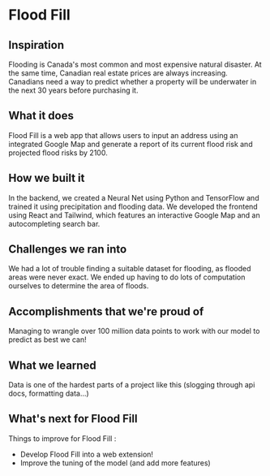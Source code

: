 # Flood Fill
## Inspiration
Flooding is Canada's most common and most expensive natural disaster. At the same time, Canadian real estate prices are always increasing. Canadians need a way to predict whether a property will be underwater in the next 30 years before purchasing it.
## What it does
Flood Fill is a web app that allows users to input an address using an integrated Google Map and generate a report of its current flood risk and projected flood risks by 2100.
## How we built it
In the backend, we created a Neural Net using Python and TensorFlow and trained it using precipitation and flooding data. We developed the frontend using React and Tailwind, which features an interactive Google Map and an autocompleting search bar.
## Challenges we ran into
We had a lot of trouble finding a suitable dataset for flooding, as flooded areas were never exact. We ended up having to do lots of computation ourselves to determine the area of floods.
## Accomplishments that we're proud of
Managing to wrangle over 100 million data points to work with our model to predict as best we can!
## What we learned
Data is one of the hardest parts of a project like this (slogging through api docs, formatting data...)
## What's next for Flood Fill
Things to improve for Flood Fill :
<ul>
<li> Develop Flood Fill into a web extension! </li>
<li> Improve the tuning of the model (and add more features) </li>
</ul>
